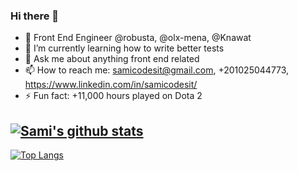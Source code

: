 ### Hi there 👋

- 🔭 Front End Engineer @robusta, @olx-mena, @Knawat
- 🌱 I’m currently learning how to write better tests
- 💬 Ask me about anything front end related
- 📫 How to reach me: samicodesit@gmail.com, +201025044773, https://www.linkedin.com/in/samicodesit/
- ⚡ Fun fact: +11,000 hours played on Dota 2


[![Sami's github stats](https://github-readme-stats.vercel.app/api?username=samicodesit&theme=algolia&count_private=true&show_icons=true&hide=stars)](https://github.com/anuraghazra/github-readme-stats)
---
[![Top Langs](https://github-readme-stats.vercel.app/api/top-langs/?username=samicodesit&layout=compact)](https://github.com/anuraghazra/github-readme-stats)



